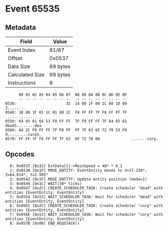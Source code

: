 # Event 65535

## Metadata

| Field           | Value    |
|-----------------|----------|
| Event Index     | 81/87    |
| Offset          | 0x0537   |
| Data Size       | 69 bytes |
| Calculated Size | 69 bytes |
| Instructions    | 9        |

```
      00 01 02 03 04 05 06 07  08 09 0A 0B 0C 0D 0E 0F
      -- -- -- -- -- -- -- --  -- -- -- -- -- -- -- --
0530:                      32  14 80 1F 00 1C 80 1D 80         2........
0540: 1B 80 1F 01 1C 01 80 2C  F8 FF FF 7F F8 FF FF 7F  .......,........
0550: 64 65 61 64 53 F8 FF FF  7F F8 FF FF 7F 64 65 61  deadS........dea
0560: 64 2C F8 FF FF 7F F8 FF  FF 7F 63 6F 72 70 53 F8  d,........corpS.
0570: FF FF 7F F8 FF FF 7F 63  6F 72 70 00              .......corp.    
```

## Opcodes

```
  0: 0x0537 [0x32] ExtData[1]->MainSpeed = 40* * 0.1
  1: 0x053A [0x1F] MOVE_ENTITY: EventEntity moves to X=27.158*, Z=64.014*, Y=1.995*
  2: 0x0542 [0x1F] MOVE_ENTITY: Update entity position (mode=1)
  3: 0x0544 [0x1C] WAIT(30* ticks)
  4: 0x0547 [0x2C] CREATE_SCHEDULER_TASK: Create scheduler "dead" with entities [EventEntity, EventEntity]
  5: 0x0554 [0x53] WAIT_SCHEDULER_TASK: Wait for scheduler "dead" with entities [EventEntity, EventEntity]
  6: 0x0561 [0x2C] CREATE_SCHEDULER_TASK: Create scheduler "corp" with entities [EventEntity, EventEntity]
  7: 0x056E [0x53] WAIT_SCHEDULER_TASK: Wait for scheduler "corp" with entities [EventEntity, EventEntity]
  8: 0x057B [0x00] END_REQSTACK()
```
